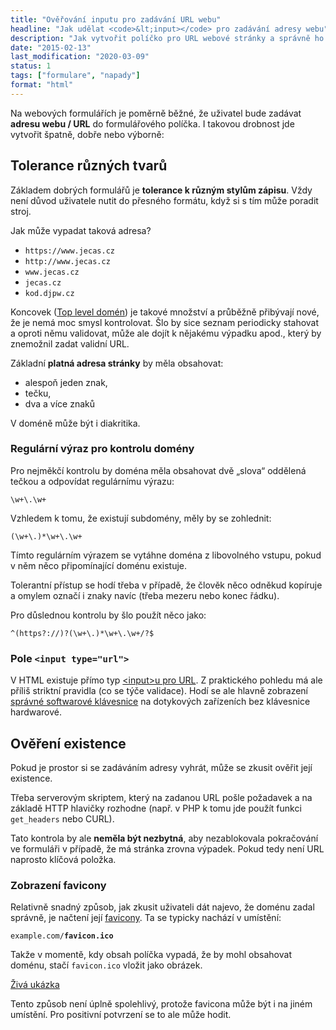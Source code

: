 ```yaml
---
title: "Ověřování inputu pro zadávání URL webu"
headline: "Jak udělat <code>&lt;input></code> pro zadávání adresy webu"
description: "Jak vytvořit políčko pro URL webové stránky a správně ho validovat."
date: "2015-02-13"
last_modification: "2020-03-09"
status: 1
tags: ["formulare", "napady"]
format: "html"
---
```


<p>Na webových formulářích je poměrně běžné, že uživatel bude zadávat <b>adresu webu / URL</b> do formulářového políčka. I takovou drobnost jde vytvořit špatně, dobře nebo výborně:</p>



<h2 id="tolerance">Tolerance různých tvarů</h2>

<p>Základem dobrých formulářů je <b>tolerance k různým stylům zápisu</b>. Vždy není důvod uživatele nutit do přesného formátu, když si s tím může poradit stroj.</p>

<p>Jak může vypadat taková adresa?</p>

<ul>
  <li><code>https://www.jecas.cz</code></li>
  
  <li><code>http://www.jecas.cz</code></li>
  
  <li><code>www.jecas.cz</code></li>
  
  <li><code>jecas.cz</code></li>
  
  <li><code>kod.djpw.cz</code></li>
</ul>



<p>Koncovek (<a href="/tld">Top level domén</a>) je takové množství a průběžně přibývají nové, že je nemá moc smysl kontrolovat. Šlo by sice seznam periodicky stahovat a oproti němu validovat, může ale dojít k nějakému výpadku apod., který by znemožnil zadat validní URL.</p>

<p>Základní <b>platná adresa stránky</b> by měla obsahovat:</p>

<ul>
  <li>alespoň jeden znak,</li>
  <li>tečku,</li>
  <li>dva a více znaků</li>
</ul>

<p>V doméně může být i diakritika.</p>





<h3 id="regularni-vyraz">Regulární výraz pro kontrolu domény</h3>

<p>Pro nejměkčí kontrolu by doména měla obsahovat dvě „slova“ oddělená tečkou a odpovídat regulárnímu výrazu:</p>

<pre><code>\w+\.\w+</code></pre>

<p>Vzhledem k tomu, že existují subdomény, měly by se zohlednit:</p>

<pre><code>(\w+\.)*\w+\.\w+</code></pre>

<p>Tímto regulárním výrazem se vytáhne doména z libovolného vstupu, pokud v něm něco připomínající doménu existuje.</p>

<p>Tolerantní přístup se hodí třeba v případě, že člověk něco odněkud kopíruje a omylem označí i znaky navíc (třeba mezeru nebo konec řádku).</p>

<p>Pro důslednou kontrolu by šlo použít něco jako:</p>

<pre><code>^(https?://)?(\w+\.)*\w+\.\w+/?$</code></pre>




















<h3 id="type-url">Pole <code>&lt;input type="url"></code></h3>

<p>V HTML existuje přímo typ <a href="/input#type-url">&lt;input>u pro URL</a>. Z praktického pohledu má ale příliš striktní pravidla (co se týče validace). Hodí se ale hlavně zobrazení <a href="/chyby-formularu#type">správné softwarové klávesnice</a> na dotykových zařízeních bez klávesnice hardwarové.</p>




<h2 id="overeni">Ověření existence</h2>

<p>Pokud je prostor si se zadáváním adresy vyhrát, může se zkusit ověřit její existence.</p>

<p>Třeba serverovým skriptem, který na zadanou URL pošle požadavek a na základě HTTP hlavičky rozhodne (např. v PHP k tomu jde použít funkci <code>get_headers</code> nebo CURL).</p>

<p>Tato kontrola by ale <b>neměla být nezbytná</b>, aby nezablokovala pokračování ve formuláři v případě, že má stránka zrovna výpadek. Pokud tedy není URL naprosto klíčová položka.</p>





<h3 id="favicon">Zobrazení favicony</h3>

<p>Relativně snadný způsob, jak zkusit uživateli dát najevo, že doménu zadal správně, je načtení její <a href="/favicon">favicony</a>. Ta se typicky nachází v umístění:</p>

<pre><code>example.com/<b>favicon.ico</b></code></pre>




<p>Takže v momentě, kdy obsah políčka vypadá, že by mohl obsahovat doménu, stačí <code>favicon.ico</code> vložit jako obrázek.</p>

<p><a href="http://kod.djpw.cz/djkb">Živá ukázka</a></p>

<p>Tento způsob není úplně spolehlivý, protože favicona může být i na jiném umístění. Pro positivní potvrzení se to ale může hodit.</p>




















